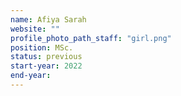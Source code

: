 ```yaml
---
name: Afiya Sarah
website: ""
profile_photo_path_staff: "girl.png"
position: MSc.
status: previous
start-year: 2022
end-year: 
---
```

